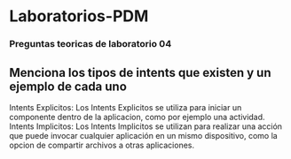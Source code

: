 # Laboratorios-PDM


### Preguntas teoricas de laboratorio 04
## Menciona los tipos de intents que existen y un ejemplo de cada uno
Intents Explicitos: Los Intents Explicitos se utiliza para iniciar un componente dentro de la aplicacion, como por ejemplo una actividad.
Intents Implicitos: Los Intents Implicitos se utilizan para realizar una acción que puede invocar cualquier aplicación en un mismo dispositivo, como la opcion de compartir archivos a otras aplicaciones. 
